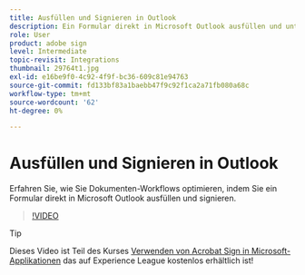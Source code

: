 ```yaml
---
title: Ausfüllen und Signieren in Outlook
description: Ein Formular direkt in Microsoft Outlook ausfüllen und unterschreiben
role: User
product: adobe sign
level: Intermediate
topic-revisit: Integrations
thumbnail: 29764t1.jpg
exl-id: e16be9f0-4c92-4f9f-bc36-609c81e94763
source-git-commit: fd133bf83a1baebb47f9c92f1ca2a71fb080a68c
workflow-type: tm+mt
source-wordcount: '62'
ht-degree: 0%

---
```


# Ausfüllen und Signieren in Outlook

Erfahren Sie, wie Sie Dokumenten-Workflows optimieren, indem Sie ein Formular direkt in Microsoft Outlook ausfüllen und signieren.

>[!VIDEO](https://video.tv.adobe.com/v/344947?hidetitle=true)

>[!TIP]
>
>Dieses Video ist Teil des Kurses [Verwenden von Acrobat Sign in Microsoft-Applikationen](https://experienceleague.adobe.com/?recommended=Sign-U-1-2020.2) das auf Experience League kostenlos erhältlich ist!
